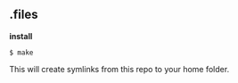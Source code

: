 ## .files

**install**

```console
$ make
```

This will create symlinks from this repo to your home folder.

